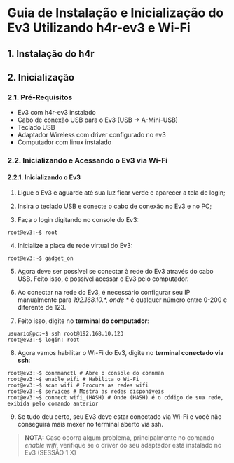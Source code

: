 # Guia de Instalação e Inicialização do Ev3 Utilizando h4r-ev3 e Wi-Fi

## 1. Instalação do h4r

## 2. Inicialização
### 2.1. Pré-Requisitos
- Ev3 com h4r-ev3 instalado
- Cabo de conexão USB para o Ev3 (USB -> A-Mini-USB)
- Teclado USB
- Adaptador Wireless com driver configurado no ev3
- Computador com linux instalado

### 2.2. Inicializando e Acessando o Ev3 via Wi-Fi

#### 2.2.1. Inicializando o Ev3
1. Ligue o Ev3 e aguarde até sua luz ficar verde e aparecer a tela de login;

2. Insira o teclado USB e conecte o cabo de conexão no Ev3 e no PC;

3. Faça o login digitando no console do Ev3:
  ```console
root@ev3:~$ root 
```
4. Inicialize a placa de rede virtual do Ev3:
  ```console
root@ev3:~$ gadget_on 
```
5. Agora deve ser possível se conectar à rede do Ev3 através do cabo USB. Feito isso, é possível acessar o Ev3 pelo computador.

6. Ao conectar na rede do Ev3, é necessário configurar seu IP manualmente para *192.168.10.<?>*, onde *<?>* é qualquer número entre 0-200 e diferente de 123.

7. Feito isso, digite no **terminal do computador**:

  ```console
usuario@pc:~$ ssh root@192.168.10.123 
root@ev3:~$ login: root

```
8. Agora vamos habilitar o Wi-Fi do Ev3, digite no **terminal conectado via ssh**:

  ```console
root@ev3:~$ connmanctl # Abre o console do connman
root@ev3:~$ enable wifi # Habilita o Wi-Fi
root@ev3:~$ scan wifi # Procura as redes wifi
root@ev3:~$ services # Mostra as redes disponíveis
root@ev3:~$ connect wifi_(HASH) # Onde (HASH) é o código de sua rede, exibida pelo comando anterior

```

9. Se tudo deu certo, seu Ev3 deve estar conectado via Wi-Fi e você não conseguirá mais mexer no terminal aberto via ssh.

> **NOTA:** Caso ocorra algum problema, principalmente no comando *enable wifi*, verifique se o driver do seu adaptador está instalado no Ev3 (SESSÃO 1.X)



  
